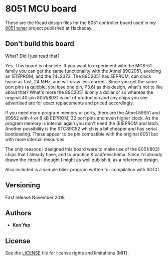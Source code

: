 # 8051 MCU board

These are the Kicad design files for the 8051 controller board used in my [8051 tuner](https://hackaday.io/project/162267-8051-tuner) project published at Hackaday.

## Don't build this board

What? Did I just read that?

Yes. This board is obsolete. If you want to experiment with the MCS-51 family you can get the same functionality with the Atmel 89C2051, avoiding an (E)EPROM, and the 74LS373. The 89C2051 has EEPROM, can clock twice as fast, 24 MHz, and will draw less current. Since you get the same port pins (a quibble, you lose one pin, P3.6) as this design, what's not to like about that? What's more the 89C2051 is only a dollar or so whereas the original 40-pin 8051/8031 is out of production and any chips you see advertised are for exact replacements and priced accordingly.

If you need more program memory or ports, there are the Atmel 89S51 and 89S52 with 4 or 8 kB EEPROM, 32 port pins and even higher clock. As the program memory is internal again you don't need the (E)EPROM and latch. Another possibility is the STC89C52 which is a bit cheaper and has serial bootloading. These appear to be pin compatible with the original 8051 but with more internal resources.

The only reasons I designed this board were to make use of the 8051/8031 chips that I already have, and to practice Kicad/eeschema. Since I'd already drawn the circuit I thought I might as well publish it, as a reference design.

Also included is a sample blink program written for compilation with SDCC.

## Versioning

First release November 2018

## Authors

* **Ken Yap**

## License

See the [LICENSE](LICENSE.md) file for license rights and limitations (MIT).

